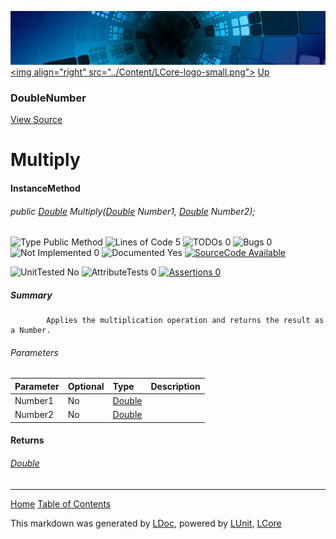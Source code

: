 ![](../Content/LCore-banner-small.png "")
[&lt;img align=&quot;right&quot; src=&quot;../Content/LCore-logo-small.png&quot;&gt;](../../README.md)
[Up](DoubleNumber.md)

### DoubleNumber
[View Source](../Numbers/DoubleNumber.cs)

# Multiply

#### InstanceMethod

###### public [Double](https://msdn.microsoft.com/en-us/library/system.double.aspx) Multiply([Double](https://msdn.microsoft.com/en-us/library/system.double.aspx) Number1, [Double](https://msdn.microsoft.com/en-us/library/system.double.aspx) Number2);

![Type Public Method](http://b.repl.ca/v1/Type-Public%20Method-blue.png "") ![Lines of Code 5](http://b.repl.ca/v1/Lines%20of%20Code-5-blue.png "") ![TODOs 0](http://b.repl.ca/v1/TODOs-0-green.png "") ![Bugs 0](http://b.repl.ca/v1/Bugs-0-green.png "") ![Not Implemented 0](http://b.repl.ca/v1/Not%20Implemented-0-green.png "") ![Documented Yes](http://b.repl.ca/v1/Documented-Yes-brightgreen.png "") [![SourceCode Available](http://b.repl.ca/v1/SourceCode-Available-brightgreen.png "")](../Numbers/DoubleNumber.cs#L83)

![UnitTested No](http://b.repl.ca/v1/UnitTested-No-lightgrey.png "") ![AttributeTests 0](http://b.repl.ca/v1/AttributeTests-0-lightgrey.png "") [![Assertions 0](http://b.repl.ca/v1/Assertions-0-lightgrey.png "")](../Numbers/DoubleNumber.cs)

##### Summary

            Applies the multiplication operation and returns the result as a Number.
            

###### Parameters

Parameter | Optional | Type | Description
:---  | :---  | :---  | :--- 
Number1 | No | [Double](https://msdn.microsoft.com/en-us/library/system.double.aspx) | 
Number2 | No | [Double](https://msdn.microsoft.com/en-us/library/system.double.aspx) | 


#### Returns

###### [Double](https://msdn.microsoft.com/en-us/library/system.double.aspx)



---

[Home](../../README.md) [Table of Contents](../../TableOfContents.md)

This markdown was generated by [LDoc](https://github.com/CodeSingularity/LDoc), powered by [LUnit](https://github.com/CodeSingularity/LUnit), [LCore](https://github.com/CodeSingularity/LCore)
